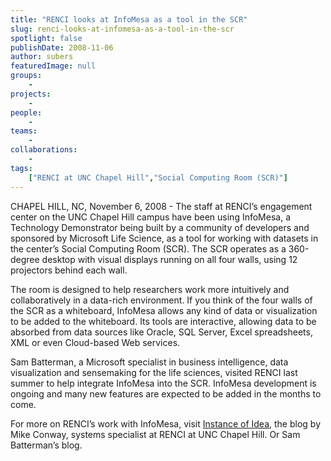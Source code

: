 ```yaml
---
title: "RENCI looks at InfoMesa as a tool in the SCR"
slug: renci-looks-at-infomesa-as-a-tool-in-the-scr
spotlight: false
publishDate: 2008-11-06
author: subers
featuredImage: null
groups:
    - 
projects:
    - 
people:
    - 
teams: 
    - 
collaborations:
    - 
tags:
    ["RENCI at UNC Chapel Hill","Social Computing Room (SCR)"]
---
```

CHAPEL HILL, NC, November 6, 2008 - The staff at RENCI’s engagement center on the UNC Chapel Hill campus have been using InfoMesa, a Technology Demonstrator being built by a community of developers and sponsored by Microsoft Life Science, as a tool for working with datasets in the center’s Social Computing Room (SCR). The SCR operates as a 360-degree desktop with visual displays running on all four walls, using 12 projectors behind each wall.<!--more-->

The room is designed to help researchers work more intuitively and collaboratively in a data-rich environment. If you think of the four walls of the SCR as a whiteboard, InfoMesa allows any kind of data or visualization to be added to the whiteboard. Its tools are interactive, allowing data to be absorbed from data sources like Oracle, SQL Server, Excel spreadsheets, XML or even Cloud-based Web services.

Sam Batterman, a Microsoft specialist in business intelligence, data visualization and sensemaking for the life sciences, visited RENCI last summer to help integrate InfoMesa into the SCR. InfoMesa development is ongoing and many new features are expected to be added in the months to come.

For more on RENCI’s work with InfoMesa, visit <a href="http://instanceofidea.blogspot.com/" target="_blank">Instance of Idea</a>, the blog by Mike Conway, systems specialist at RENCI at UNC Chapel Hill. Or Sam Batterman’s blog.

